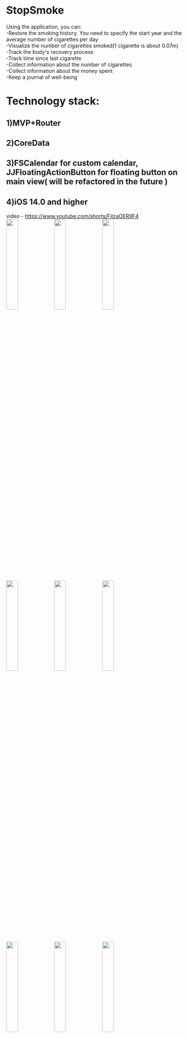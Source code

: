 # StopSmoke
Using the application, you can:    
-Restore the smoking history. You need to specify the start year and the average number of cigarettes per day     
-Visualize the number of cigarettes smoked(1 cigarette is about 0.07m)     
-Track the body's recovery process     
-Track time since last cigarette    
-Collect information about the number of cigarettes     
-Collect information about the money spent    
-Keep a journal of well-being    

#  Technology stack:    
## 1)MVP+Router    
## 2)CoreData    
## 3)FSCalendar for custom calendar, JJFloatingActionButton for floating button on main view( will be refactored in the future )     
## 4)iOS 14.0 and higher

video - https://www.youtube.com/shorts/FjlzaOER9F4    
<img src="https://github.com/Mara00whm/StopSmoke/blob/feature/Readme/ExampleWork/restoreView.PNG" width="25%"></img> <img src="https://github.com/Mara00whm/StopSmoke/blob/feature/cigaretteLimit/ExampleWork/visualizeButton.PNG" width="25%"></img> <img src="https://github.com/Mara00whm/StopSmoke/blob/feature/cigaretteLimit/ExampleWork/writeButton.PNG" width="25%"></img> <img src="https://github.com/Mara00whm/StopSmoke/blob/feature/cigaretteLimit/ExampleWork/limitView.PNG" width="25%"></img> <img src="https://github.com/Mara00whm/StopSmoke/blob/feature/Readme/ExampleWork/healthView.PNG" width="25%"></img> <img src="https://github.com/Mara00whm/StopSmoke/blob/feature/Readme/ExampleWork/moneySpentView.PNG" width="25%"></img> <img src="https://github.com/Mara00whm/StopSmoke/blob/feature/Readme/ExampleWork/smokeView.PNG" width="25%"></img> <img src="https://github.com/Mara00whm/StopSmoke/blob/feature/Readme/ExampleWork/visualizeView.PNG" width="25%"></img> <img src="https://github.com/Mara00whm/StopSmoke/blob/feature/Readme/ExampleWork/calendarView.PNG" width="25%"></img> 
